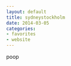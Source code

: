 ```yaml
---
layout: default
title: sydneystockholm
date: 2014-03-05
categories:
- favorites
- website
---
```


poop